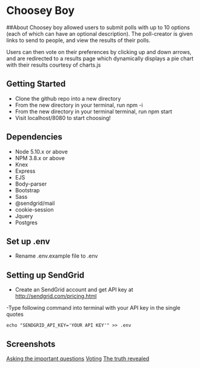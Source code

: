 # Choosey Boy

##About
Choosey boy allowed users to submit polls with up to 10 options (each of which can have an optional description). The poll-creator is given links to send to people, and view the results of their polls.

Users can then vote on their preferences by clicking up and down arrows, and are redirected to a results page which dynamically displays a pie chart with their results courtesy of charts.js

## Getting Started
* Clone the github repo into a new directory
* From the new directory in your terminal, run npm -i
* From the new directory in your terminal terminal, run npm start 
* Visit localhost/8080 to start choosing!

## Dependencies

- Node 5.10.x or above
- NPM 3.8.x or above
- Knex
- Express
- EJS
- Body-parser
- Bootstrap
- Sass
- @sendgrid/mail
- cookie-session
- Jquery
- Postgres

## Set up .env
- Rename .env.example file to .env

## Setting up SendGrid 
- Create an SendGrid account and get API key at http://sendgrid.com/pricing.html

-Type following command into terminal with your API key in the single quotes
  ```
  echo "SENDGRID_API_KEY='YOUR API KEY'" >> .env
  
  ```

## Screenshots

[Asking the important questions](https://imgur.com/lLgUVOa)
[Voting](https://imgur.com/mUMuGrm)
[The truth revealed](https://imgur.com/Jr6ZtfZ)

